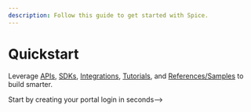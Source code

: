 ```yaml
---
description: Follow this guide to get started with Spice.
---
```


# Quickstart

Leverage [APIs](broken-reference), [SDKs](broken-reference), [Integrations](broken-reference), [Tutorials](broken-reference), and [References/Samples](broken-reference) to build smarter.&#x20;



Start by creating your portal login in seconds-->&#x20;
